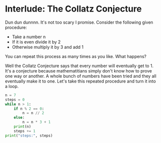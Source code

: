 # Interlude: The Collatz Conjecture

Dun dun dunnnn. It's not too scary I promise. Consider the following given procedure:

- Take a number n
- If it is even divide it by 2
- Otherwise multiply it by 3 and add 1

You can repeat this process as many times as you like. What happens?

Well the Collatz Conjecture says that every number will eventually get to 1. It's a conjecture because mathematitians simply don't know how to prove one way or another. A whole bunch of numbers have been tried and they all eventually make it to one. Let's take this repeated procedure and turn it into a loop.

```python
n = 7
steps = 0
while n > 1:
    if n % 2 == 0:
        n = n // 2
    else:
        n = n * 3 + 1
    print(n)
    steps += 1
print("steps:", steps)
```
